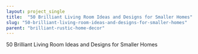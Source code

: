 ```yaml
---
layout: project_single
title:  "50 Brilliant Living Room Ideas and Designs for Smaller Homes"
slug: "50-brilliant-living-room-ideas-and-designs-for-smaller-homes"
parent: "brilliant-rustic-home-decor"
---
```

50 Brilliant Living Room Ideas and Designs for Smaller Homes
